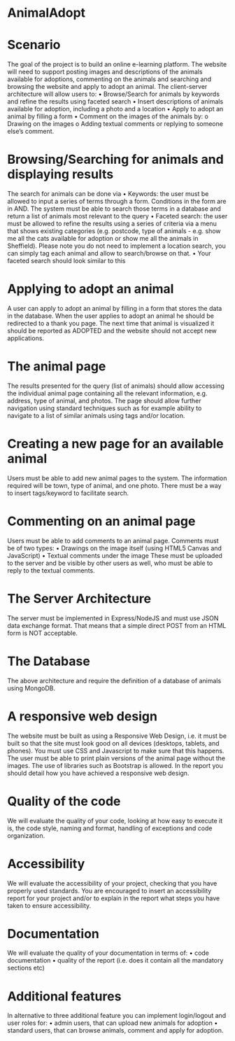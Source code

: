 # AnimalAdopt

# Scenario
The goal of the project is to build an online e-learning platform. The website will need to support
posting images and descriptions of the animals available for adoptions, commenting on the animals and
searching and browsing the website and apply to adopt an animal.
The client-server architecture will allow users to:
  • Browse/Search for animals by keywords and refine the results using faceted search
  • Insert descriptions of animals available for adoption, including a photo and a location
  • Apply to adopt an animal by filling a form
  • Comment on the images of the animals by:
    o Drawing on the images
    o Adding textual comments or replying to someone else’s comment.

# Browsing/Searching for animals and displaying results
The search for animals can be done via
• Keywords: the user must be allowed to input a series of terms through a form. Conditions in the
form are in AND. The system must be able to search those terms in a database and return a list
of animals most relevant to the query
• Faceted search: the user must be allowed to refine the results using a series of criteria via a
menu that shows existing categories (e.g. postcode, type of animals - e.g. show me all the cats
available for adoption or show me all the animals in Sheffield). Please note you do not need to
implement a location search, you can simply tag each animal and allow to search/browse on
that.
• Your faceted search should look similar to this

# Applying to adopt an animal
A user can apply to adopt an animal by filling in a form that stores the data in the database. When the
user applies to adopt an animal he should be redirected to a thank you page. The next time that animal
is visualized it should be reported as ADOPTED and the website should not accept new applications.

# The animal page
The results presented for the query (list of animals) should allow accessing the individual animal page
containing all the relevant information, e.g. address, type of animal, and photos.
The page should allow further navigation using standard techniques such as for example ability to
navigate to a list of similar animals using tags and/or location.

# Creating a new page for an available animal
Users must be able to add new animal pages to the system. The information required will be town, type
of animal, and one photo. There must be a way to insert tags/keyword to facilitate search.

# Commenting on an animal page
Users must be able to add comments to an animal page. 
Comments must be of two types:
• Drawings on the image itself (using HTML5 Canvas and JavaScript)
• Textual comments under the image
These must be uploaded to the server and be visible by other users as well, who must be able to reply
to the textual comments.

# The Server Architecture
The server must be implemented in Express/NodeJS and must use JSON data exchange format. That
means that a simple direct POST from an HTML form is NOT acceptable.

# The Database
The above architecture and require the definition of a database of animals using MongoDB.

# A responsive web design
The website must be built as using a Responsive Web Design, i.e. it must be built so that the site must
look good on all devices (desktops, tablets, and phones). You must use CSS and Javascript to make sure
that this happens. The user must be able to print plain versions of the animal page without the images.
The use of libraries such as Bootstrap is allowed. In the report you should detail how you have achieved
a responsive web design.

# Quality of the code
We will evaluate the quality of your code, looking at how easy to execute it is, the code style, naming
and format, handling of exceptions and code organization.

# Accessibility
We will evaluate the accessibility of your project, checking that you have properly used standards. You
are encouraged to insert an accessibility report for your project and/or to explain in the report what
steps you have taken to ensure accessibility.

# Documentation
We will evaluate the quality of your documentation in terms of:
• code documentation
• quality of the report (i.e. does it contain all the mandatory sections etc)

# Additional features
In alternative to three additional feature you can implement login/logout and user roles for:
• admin users, that can upload new animals for adoption
• standard users, that can browse animals, comment and apply for adoption.
